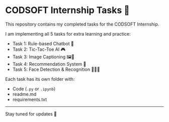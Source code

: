 
# CODSOFT Internship Tasks 🚀

This repository contains my completed tasks for the CODSOFT Internship.  

I am implementing all 5 tasks for extra learning and practice:

- Task 1: Rule-based Chatbot 🤖  
- Task 2: Tic-Tac-Toe AI 🎮  
- Task 3: Image Captioning 🖼️📝  
- Task 4: Recommendation System 🎯  
- Task 5: Face Detection & Recognition 🧑‍🤝‍🧑  

Each task has its own folder with:
- Code (`.py` or `.ipynb`)
- readme.md
- requirements.txt

---
Stay tuned for updates 🚀

